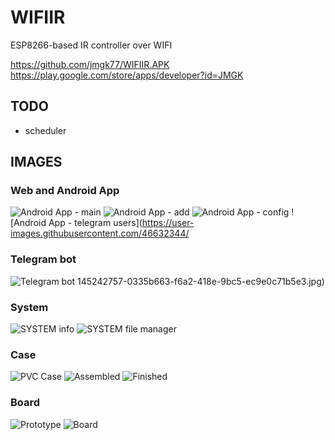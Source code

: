 # WIFIIR

ESP8266-based IR controller over WIFI

https://github.com/jmgk77/WIFIIR.APK
https://play.google.com/store/apps/developer?id=JMGK


## TODO

* scheduler

## IMAGES

### Web and Android App
![Android App - main](https://user-images.githubusercontent.com/46632344/145242719-dede19bf-a770-4c20-aa11-46b7eef01fad.jpg)
![Android App - add](https://user-images.githubusercontent.com/46632344/145242729-9e868888-f64b-450b-b26f-f83568396567.jpg)
![Android App - config](https://user-images.githubusercontent.com/46632344/145242737-80e8791d-48f7-42ce-9159-37b463fe77fa.jpg)
![Android App - telegram users](https://user-images.githubusercontent.com/46632344/

### Telegram bot
![Telegram bot](https://user-images.githubusercontent.com/46632344/145242695-ee897727-3a29-4343-a5c1-468ed75a6adf.jpg)
145242757-0335b663-f6a2-418e-9bc5-ec9e0c71b5e3.jpg)

### System
![SYSTEM info](https://user-images.githubusercontent.com/46632344/145242775-d2c89594-35f4-40cf-a61f-bb02044aef66.jpg)
![SYSTEM file manager](https://user-images.githubusercontent.com/46632344/145242791-369b2d90-996b-4bbc-919e-12458054220e.jpg)

### Case
![PVC Case](https://user-images.githubusercontent.com/46632344/153611082-edb9e342-d611-4667-89b9-833487e41d71.jpg)
![Assembled](https://user-images.githubusercontent.com/46632344/153611099-97c179e3-4862-4c21-8790-0a9605ce8eeb.jpg)
![Finished](https://user-images.githubusercontent.com/46632344/153611045-8f219e65-de59-4f66-8f89-854a061cfe54.jpg)

### Board
![Prototype](https://user-images.githubusercontent.com/46632344/153611058-ef548722-cea2-429a-92e1-8c9adcb47339.jpg)
![Board](https://user-images.githubusercontent.com/46632344/153611067-f9bbcedd-0754-4ada-8df3-f376a73b1f4c.jpg)

